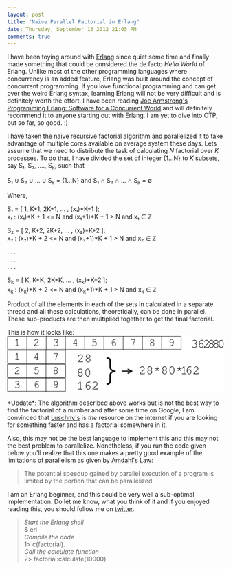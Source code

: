 ```yaml
---
layout: post
title: "Naive Parallel Factorial in Erlang"
date: Thursday, September 13 2012 21:05 PM
comments: true
---
```


I have been toying around with [Erlang](http://www.erlang.org/) since quiet some time and finally made something that could be considered the de facto *Hello World* of Erlang. Unlike most of the other programming languages where concurrency is an added feature, Erlang was built around the concept of concurrent programming. If you love functional programming and can get over the weird Erlang syntax, learning Erlang will not be very difficult and is definitely worth the effort.  I have been reading [Joe Armstrong's](http://armstrongonsoftware.blogspot.in/) [Programming Erlang: Software for a Concurrent World](http://pragprog.com/book/jaerlang/programming-erlang) and will definitely recommend it to anyone starting out with Erlang. I am yet to dive into OTP, but so far, so good. :)

I have taken the naive recursive factorial algorithm and parallelized it to take advantage of multiple cores available on average system these days. Lets assume that we need to distribute the task of calculating *N* factorial over *K* processes. To do that, I have divided the set of integer {1...N} to *K* subsets, say S&#8321;, S&#8322;, ...., S<sub>k</sub>, such that 

S&#8321; &#8746; S&#8322; &#8746; ...  &#8746; S<sub>k</sub> = {1...N} and S&#8321; &#8745; S&#8322; &#8745; ... &#8745; S<sub>k</sub> = &#8709;

Where,

S&#8321; = \[ 1, K+1, 2K+1, ... , (x&#8321;)\*K+1 ];  
x&#8321; : (x&#8321;)\*K + 1 <= N and (x&#8321;+1)\*K + 1 > N and x&#8321; &#8712; &#8484; 


S&#8322; = \[ 2, K+2, 2K+2, ... , (x&#8322;)\*K+2 ];  
x&#8322; : (x&#8322;)\*K + 2 <= N and (x&#8322;+1)\*K + 1 > N and x&#8322; &#8712; &#8484;

. . .  
. . .  
. . .  

S<sub>k</sub> = \[ K, K+K, 2K+K, ... , (x<sub>k</sub>)\*K+2 ];  
x<sub>k</sub> : (x<sub>k</sub>)\*K + 2 <= N and (x<sub>k</sub>+1)\*K + 1 > N and x<sub>k</sub> &#8712; &#8484;

Product of all the elements in each of the sets in calculated in a separate thread and all these calculations, theoretically, can be done in parallel. These sub-products are then multiplied together to get the final factorial.

This is how it looks like: 
![Parallel Factorial](images/factorial.png)

\*Update\*: The algorithm described above works but is not the best way to find the factorial of a number and after some time on Google, I am convinced that [Luschny's](http://www.luschny.de/math/factorial/FastFactorialFunctions.htm) is *the* resource on the internet if you are looking for something faster and has a factorial somewhere in it.

Also, this may not be the best language to implement this and this may not the best problem to parallelize. Nonetheless, if you run the code given below you'll realize that this one makes a pretty good example of the limitations of parallelism as given by [Amdahl's Law](http://en.wikipedia.org/wiki/Amdahl's_law):

> The potential speedup gained by parallel execution of a program is limited by the portion that can be parallelized.

I am an Erlang beginner, and this could be very well a sub-optimal implementation. Do let me know, what you think of it and if you enjoyed reading this, you should follow me on [twitter](http://twitter.com/swvist).

> *Start the Erlang shell*  
> $ erl  
> *Compile the code*  
> 1> c(factorial).  
> *Call the calculate function*  
> 2> factorial:calculate(10000).


<br>
<code>
<script src="https://gist.github.com/3715155.js"> </script>
</code>
